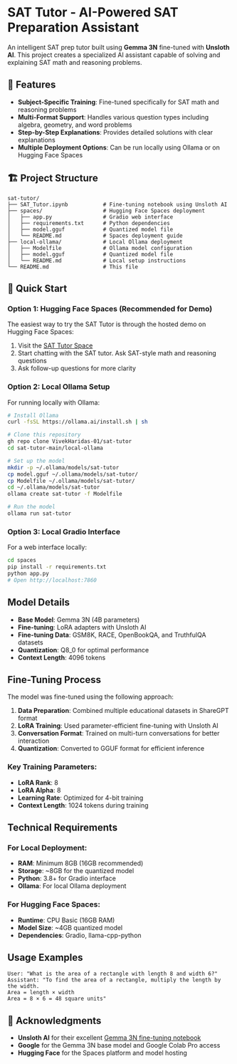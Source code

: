 # SAT Tutor - AI-Powered SAT Preparation Assistant

An intelligent SAT prep tutor built using **Gemma 3N** fine-tuned with **Unsloth AI**. This project creates a specialized AI assistant capable of solving and explaining SAT math and reasoning problems.

## 🎯 Features

- **Subject-Specific Training**: Fine-tuned specifically for SAT math and reasoning problems
- **Multi-Format Support**: Handles various question types including algebra, geometry, and word problems
- **Step-by-Step Explanations**: Provides detailed solutions with clear explanations
- **Multiple Deployment Options**: Can be run locally using Ollama or on Hugging Face Spaces

## 🏗️ Project Structure

```
sat-tutor/
├── SAT_Tutor.ipynb           # Fine-tuning notebook using Unsloth AI
├── spaces/                   # Hugging Face Spaces deployment
│   ├── app.py                # Gradio web interface
│   ├── requirements.txt      # Python dependencies
│   ├── model.gguf            # Quantized model file
│   └── README.md             # Spaces deployment guide
├── local-ollama/             # Local Ollama deployment
│   ├── Modelfile             # Ollama model configuration
│   ├── model.gguf            # Quantized model file
│   └── README.md             # Local setup instructions
└── README.md                 # This file
```

## 🚀 Quick Start

### Option 1: Hugging Face Spaces (Recommended for Demo)

The easiest way to try the SAT Tutor is through the hosted demo on Hugging Face Spaces:

1. Visit the [SAT Tutor Space](https://huggingface.co/spaces/VivekHaridas01/SAT-Tutor)
2. Start chatting with the SAT tutor. Ask SAT-style math and reasoning questions
3. Ask follow-up questions for more clarity

### Option 2: Local Ollama Setup

For running locally with Ollama:

```bash
# Install Ollama
curl -fsSL https://ollama.ai/install.sh | sh

# Clone this repository
gh repo clone VivekHaridas-01/sat-tutor
cd sat-tutor-main/local-ollama

# Set up the model
mkdir -p ~/.ollama/models/sat-tutor
cp model.gguf ~/.ollama/models/sat-tutor/
cp Modelfile ~/.ollama/models/sat-tutor/
cd ~/.ollama/models/sat-tutor
ollama create sat-tutor -f Modelfile

# Run the model
ollama run sat-tutor
```

### Option 3: Local Gradio Interface

For a web interface locally:

```bash
cd spaces
pip install -r requirements.txt
python app.py
# Open http://localhost:7860
```

## Model Details

- **Base Model**: Gemma 3N (4B parameters)
- **Fine-tuning**: LoRA adapters with Unsloth AI
- **Fine-tuning Data**: GSM8K, RACE, OpenBookQA, and TruthfulQA datasets
- **Quantization**: Q8_0 for optimal performance
- **Context Length**: 4096 tokens

## Fine-Tuning Process

The model was fine-tuned using the following approach:

1. **Data Preparation**: Combined multiple educational datasets in ShareGPT format
2. **LoRA Training**: Used parameter-efficient fine-tuning with Unsloth AI
3. **Conversation Format**: Trained on multi-turn conversations for better interaction
4. **Quantization**: Converted to GGUF format for efficient inference

### Key Training Parameters:
- **LoRA Rank**: 8
- **LoRA Alpha**: 8
- **Learning Rate**: Optimized for 4-bit training
- **Context Length**: 1024 tokens during training

## Technical Requirements

### For Local Deployment:
- **RAM**: Minimum 8GB (16GB recommended)
- **Storage**: ~8GB for the quantized model
- **Python**: 3.8+ for Gradio interface
- **Ollama**: For local Ollama deployment

### For Hugging Face Spaces:
- **Runtime**: CPU Basic (16GB RAM)
- **Model Size**: ~4GB quantized model
- **Dependencies**: Gradio, llama-cpp-python

## Usage Examples

```
User: "What is the area of a rectangle with length 8 and width 6?"
Assistant: "To find the area of a rectangle, multiply the length by the width.
Area = length × width
Area = 8 × 6 = 48 square units"
```

## 🙏 Acknowledgments

- **Unsloth AI** for their excellent [Gemma 3N fine-tuning notebook](https://colab.research.google.com/github/unslothai/notebooks/blob/main/nb/Gemma3N_(4B)-Conversational.ipynb)
- **Google** for the Gemma 3N base model and Google Colab Pro access
- **Hugging Face** for the Spaces platform and model hosting
